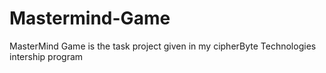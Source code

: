 # Mastermind-Game
MasterMind Game is the task project given in my cipherByte Technologies intership program
